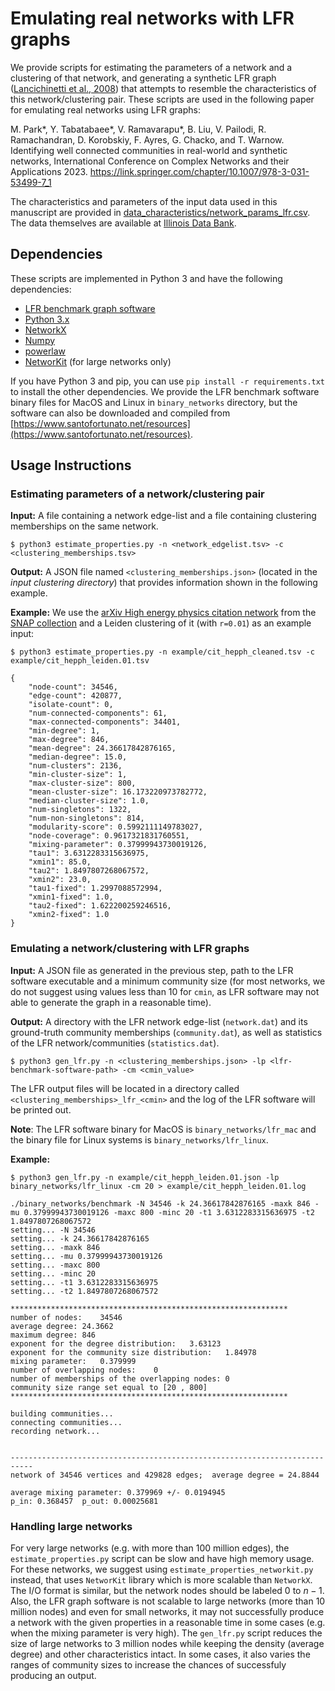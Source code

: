 # Emulating real networks with LFR graphs
We provide scripts for estimating the parameters of a network and a clustering of that network, and generating a synthetic LFR graph ([Lancichinetti et al., 2008](https://journals.aps.org/pre/abstract/10.1103/PhysRevE.78.046110)) that attempts to resemble the characteristics of this network/clustering pair. These scripts are used in the following paper for emulating real networks using LFR graphs:

M. Park*, Y. Tabatabaee*, V. Ramavarapu*, B. Liu, V. Pailodi, R. Ramachandran, D. Korobskiy, F. Ayres, G. Chacko, and T. Warnow. Identifying well connected communities in real-world and synthetic networks, International Conference on Complex Networks and their Applications 2023. https://link.springer.com/chapter/10.1007/978-3-031-53499-7_1

The characteristics and parameters of the input data used in this manuscript are provided in [data_characteristics/network_params_lfr.csv](https://github.com/ytabatabaee/emulate-real-nets/blob/main/data_characteristics/network_params_lfr.csv). The data themselves are available at [Illinois Data Bank](https://databank.illinois.edu/datasets/IDB-0908742).



## Dependencies
These scripts are implemented in Python 3 and have the following dependencies:
- [LFR benchmark graph software](https://www.santofortunato.net/resources)
- [Python 3.x](https://www.python.org)
- [NetworkX](https://networkx.org)
- [Numpy](https://numpy.org)
- [powerlaw](https://pypi.org/project/powerlaw/)
- [NetworKit](https://networkit.github.io/) (for large networks only)

If you have Python 3 and pip, you can use `pip install -r requirements.txt` to install the other dependencies. We provide the LFR benchmark software binary files for MacOS and Linux in `binary_networks` directory, but the software can also be downloaded and compiled from [https://www.santofortunato.net/resources](https://www.santofortunato.net/resources).

## Usage Instructions

### Estimating parameters of a network/clustering pair
**Input:** A file containing a network edge-list and a file containing clustering memberships on the same network.
```
$ python3 estimate_properties.py -n <network_edgelist.tsv> -c <clustering_memberships.tsv>
```
**Output:** A JSON file named `<clustering_memberships.json>` (located in the *input clustering directory*) that provides information shown in the following example.

**Example:** We use the [arXiv High energy physics citation network](http://snap.stanford.edu/data/cit-HepPh.html) from the [SNAP collection](http://snap.stanford.edu/index.html) and a Leiden clustering of it (with `r=0.01`) as an example input:
```
$ python3 estimate_properties.py -n example/cit_hepph_cleaned.tsv -c example/cit_hepph_leiden.01.tsv
```
```
{
    "node-count": 34546,
    "edge-count": 420877,
    "isolate-count": 0,
    "num-connected-components": 61,
    "max-connected-components": 34401,
    "min-degree": 1,
    "max-degree": 846,
    "mean-degree": 24.36617842876165,
    "median-degree": 15.0,
    "num-clusters": 2136,
    "min-cluster-size": 1,
    "max-cluster-size": 800,
    "mean-cluster-size": 16.173220973782772,
    "median-cluster-size": 1.0,
    "num-singletons": 1322,
    "num-non-singletons": 814,
    "modularity-score": 0.5992111149783027,
    "node-coverage": 0.9617321831760551,
    "mixing-parameter": 0.37999943730019126,
    "tau1": 3.6312283315636975,
    "xmin1": 85.0,
    "tau2": 1.8497807268067572,
    "xmin2": 23.0,
    "tau1-fixed": 1.2997088572994,
    "xmin1-fixed": 1.0,
    "tau2-fixed": 1.622200259246516,
    "xmin2-fixed": 1.0
}
```
### Emulating a network/clustering with LFR graphs
**Input:** A JSON file as generated in the previous step, path to the LFR software executable and a minimum community size (for most networks, we do not suggest using values less than 10 for `cmin`, as LFR software may not able to generate the graph in a reasonable time).

**Output:** A directory with the LFR network edge-list (`network.dat`) and its ground-truth community memberships (`community.dat`), as well as statistics of the LFR network/communities (`statistics.dat`).

```
$ python3 gen_lfr.py -n <clustering_memberships.json> -lp <lfr-benchmark-software-path> -cm <cmin_value>
```

The LFR output files will be located in a directory called `<clustering_memberships>_lfr_<cmin>` and the log of the LFR software will be printed out.

**Note**: The LFR software binary for MacOS is `binary_networks/lfr_mac` and the binary file for Linux systems is `binary_networks/lfr_linux`.

**Example:**
```
$ python3 gen_lfr.py -n example/cit_hepph_leiden.01.json -lp binary_networks/lfr_linux -cm 20 > example/cit_hepph_leiden.01.log
```
```
./binary_networks/benchmark -N 34546 -k 24.36617842876165 -maxk 846 -mu 0.37999943730019126 -maxc 800 -minc 20 -t1 3.6312283315636975 -t2 1.8497807268067572
setting... -N 34546
setting... -k 24.36617842876165
setting... -maxk 846
setting... -mu 0.37999943730019126
setting... -maxc 800
setting... -minc 20
setting... -t1 3.6312283315636975
setting... -t2 1.8497807268067572

**************************************************************
number of nodes:	34546
average degree:	24.3662
maximum degree:	846
exponent for the degree distribution:	3.63123
exponent for the community size distribution:	1.84978
mixing parameter:	0.379999
number of overlapping nodes:	0
number of memberships of the overlapping nodes:	0
community size range set equal to [20 , 800]
**************************************************************

building communities...
connecting communities...
recording network...


---------------------------------------------------------------------------
network of 34546 vertices and 429828 edges;	 average degree = 24.8844

average mixing parameter: 0.379969 +/- 0.0194945
p_in: 0.368457	p_out: 0.00025681
```
### Handling large networks
For very large networks (e.g. with more than 100 million edges), the `estimate_properties.py` script can be slow and have high memory usage. For these networks, we suggest using `estimate_properties_networkit.py` instead, that uses `NetworKit` library which is more scalable than `NetworkX`. The I/O format is similar, but the network nodes should be labeled 0 to $n-1$. Also, the LFR graph software is not scalable to large networks (more than 10 million nodes) and even for small networks, it may not successfully produce a network with the given properties in a reasonable time in some cases (e.g. when the mixing parameter is very high). The `gen_lfr.py` script reduces the size of large networks to 3 million nodes while keeping the density (average degree) and other characteristics intact. In some cases, it also varies the ranges of community sizes to increase the chances of successfuly producing an output.
